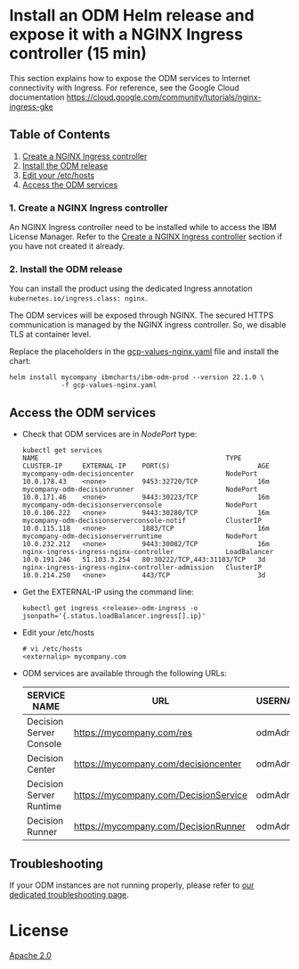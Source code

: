 # Install an ODM Helm release and expose it with a NGINX Ingress controller (15 min)

This section explains how to expose the ODM services to Internet connectivity with Ingress.
For reference, see the Google Cloud documentation https://cloud.google.com/community/tutorials/nginx-ingress-gke

## Table of Contents

1. [Create a NGINX Ingress controller](#1-create-a-nginx-ingress-controller)
2. [Install the ODM release](#2-install-the-odm-release)
3. [Edit your /etc/hosts](#3-edit-your-etchosts)
4. [Access the ODM services](#4-access-the-odm-services)

### 1. Create a NGINX Ingress controller

An NGINX Ingress controller need to be installed while to access the IBM License Manager. Refer to the [Create a NGINX Ingress controller](README.md#b-create-a-nginx-ingress-controller) section if you have not created it already.

### 2. Install the ODM release

You can install the product using the dedicated Ingress annotation `kubernetes.io/ingress.class: nginx`.

The ODM services will be exposed through NGINX.
The secured HTTPS communication is managed by the NGINX ingress controller. So, we disable TLS at container level.

Replace the placeholders in the [gcp-values-nginx.yaml](./gcp-values-nginx.yaml) file and install the chart:

```
helm install mycompany ibmcharts/ibm-odm-prod --version 22.1.0 \
             -f gcp-values-nginx.yaml
```

## Access the ODM services

- Check that ODM services are in *NodePort* type:

  ```
  kubectl get services
  NAME                                               TYPE           CLUSTER-IP     EXTERNAL-IP    PORT(S)                      AGE
  mycompany-odm-decisioncenter                       NodePort       10.0.178.43    <none>         9453:32720/TCP               16m
  mycompany-odm-decisionrunner                       NodePort       10.0.171.46    <none>         9443:30223/TCP               16m
  mycompany-odm-decisionserverconsole                NodePort       10.0.106.222   <none>         9443:30280/TCP               16m
  mycompany-odm-decisionserverconsole-notif          ClusterIP      10.0.115.118   <none>         1883/TCP                     16m
  mycompany-odm-decisionserverruntime                NodePort       10.0.232.212   <none>         9443:30082/TCP               16m
  nginx-ingress-ingress-nginx-controller             LoadBalancer   10.0.191.246   51.103.3.254   80:30222/TCP,443:31103/TCP   3d
  nginx-ingress-ingress-nginx-controller-admission   ClusterIP      10.0.214.250   <none>         443/TCP                      3d
  ```

- Get the EXTERNAL-IP using the command line:

  ```
  kubectl get ingress <release>-odm-ingress -o jsonpath='{.status.loadBalancer.ingress[].ip}'
  ```

- Edit your /etc/hosts

  ```
  # vi /etc/hosts
  <externalip> mycompany.com
  ```

- ODM services are available through the following URLs:

  | SERVICE NAME | URL | USERNAME/PASSWORD
  | --- | --- | ---
  | Decision Server Console | https://mycompany.com/res | odmAdmin/odmAdmin
  | Decision Center | https://mycompany.com/decisioncenter | odmAdmin/odmAdmin
  | Decision Server Runtime | https://mycompany.com/DecisionService | odmAdmin/odmAdmin
  | Decision Runner | https://mycompany.com/DecisionRunner | odmAdmin/odmAdmin

## Troubleshooting

If your ODM instances are not running properly, please refer to [our dedicated troubleshooting page](https://www.ibm.com/docs/en/odm/8.11.0?topic=8110-troubleshooting-support).

# License

[Apache 2.0](../LICENSE)
